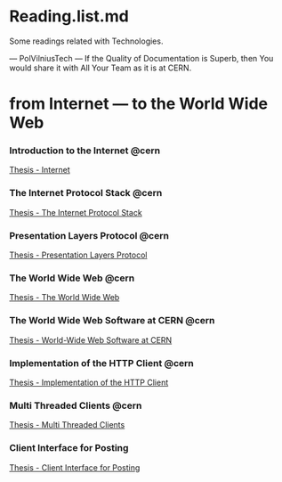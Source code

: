 # Reading.list.md
Some readings related with Technologies.

— PolVilniusTech 
— If the Quality of Documentation is Superb, then You would share it with All Your Team as it is at CERN.

# from Internet — to the World Wide Web

### Introduction to the Internet @cern
[Thesis - Internet](https://www.w3.org/People/Frystyk/thesis/Internet.html)

### The Internet Protocol Stack @cern
[Thesis - The Internet Protocol Stack](https://www.w3.org/People/Frystyk/thesis/TcpIp.html)

### Presentation Layers Protocol @cern
[Thesis - Presentation Layers Protocol](https://www.w3.org/People/Frystyk/thesis/Presentation.html)

### The World Wide Web @cern
[Thesis - The World Wide Web](https://www.w3.org/People/Frystyk/thesis/WWW.html)

### The World Wide Web Software at CERN @cern
[Thesis - World-Wide Web Software at CERN](https://www.w3.org/People/Frystyk/thesis/Software.html)

### Implementation of the HTTP Client @cern
[Thesis - Implementation of the HTTP Client](https://www.w3.org/People/Frystyk/thesis/HTTPFeatures.html)

### Multi Threaded Clients @cern
[Thesis - Multi Threaded Clients](https://www.w3.org/People/Frystyk/thesis/multithread.html)

### Client Interface for Posting
[Thesis - Client Interface for Posting](https://www.w3.org/People/Frystyk/thesis/ClientPost.html)

